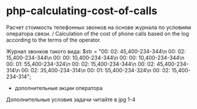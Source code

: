 # php-calculating-cost-of-calls
Расчет стоимость телефонных звонков на основе журнала по условиям оператора связи. / Calculation of the cost of phone calls based on the log according to the terms of the operator.

Журнал звонков такого вида: 
$str = "00: 02: 45,400-234-344\n
00: 02: 15,400-234-344\n
00: 00: 10,400-234-344\n
00: 00: 10,400-234-344\n
00: 01: 55,400-234-324\n
00: 02: 15,400-234-344\n
00: 02: 45,400-234-314\n
00: 02: 35,400-234-314\n
00: 01: 55,400-234-324\n
00: 02: 15,400-234-314";

+ дополнительные акции оператора

Дополнительные условия задачи читайте в jpg 1-4